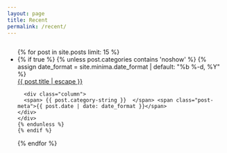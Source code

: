 ```yaml
---
layout: page
title: Recent
permalink: /recent/
---
```


<div style="overflow-x: auto;">
<ul class="post-list">
  {% for post in site.posts limit: 15 %}
  <li>
    {% if  true %}
    {% unless post.categories contains 'noshow' %}
    {% assign date_format = site.minima.date_format | default: "%b %-d, %Y" %}
    <div class="row">
      <div class="column">
        <a class="post-link" href="{{ post.url | relative_url }}">
          {{ post.title | escape }}
        </a>
      </div>

      <div class="column">
      <span> {{ post.category-string }}  </span> <span class="post-meta">{{ post.date | date: date_format }}</span>
    </div>
    </div>
    {% endunless %}
    {% endif %}
  </li>
  {% endfor %}
</ul>
</div>

